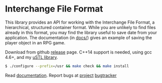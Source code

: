 
# Interchange File Format

This library provides an API for working with the Interchange File Format,
a hierarchical, structured container format. While you are unlikely to
find files already in this format, you may find the library useful to save
date from your application. The documentation (in [docs/](docs/index.html))
gives an example of saving the player object in an RPG game.

Download from github [release](https://github.com/msharov/iff/releases/latest) page.
C++14 support is needed, using gcc 4.6+, and my
[uSTL library](https://github.com/msharov/ustl/releases/latest).

```bash
$ ./configure --prefix=/usr && make check && make install
```

Read [documentation](docs/index.html).
Report bugs at [project](https://github.com/msharov/iff)
[bugtracker](https://github.com/msharov/iff/issues)
